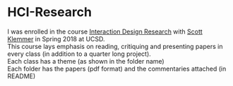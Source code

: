 # HCI-Research
I was enrolled in the course [Interaction Design Research](https://d.ucsd.edu/IxD/research/2018) with [Scott Klemmer](https://d.ucsd.edu/srk/) in Spring 2018 at UCSD.  
This course lays emphasis on reading, critiquing and presenting papers in every class (in addition to a quarter long project).  
Each class has a theme (as shown in the folder name)  
Each folder has the papers (pdf format) and the commentaries attached (in README)

